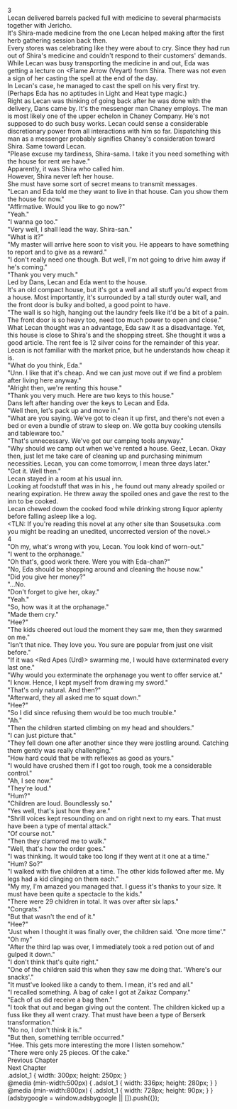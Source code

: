 3<br/>
Lecan delivered barrels packed full with medicine to several pharmacists together with Jericho.<br/>
It's Shira-made medicine from the one Lecan helped making after the first herb gathering session back then.<br/>
Every stores was celebrating like they were about to cry. Since they had run out of Shira's medicine and couldn't respond to their customers' demands.<br/>
While Lecan was busy transporting the medicine in and out, Eda was getting a lecture on <Flame Arrow (Veyart) from Shira. There was not even a sign of her casting the spell at the end of the day.<br/>
In Lecan's case, he managed to cast the spell on his very first try.<br/>
(Perhaps Eda has no aptitudes in Light and Heat type magic.)<br/>
Right as Lecan was thinking of going back after he was done with the delivery, Dans came by. It's the messenger man Chaney employs. The man is most likely one of the upper echelon in Chaney Company. He's not supposed to do such busy works. Lecan could sense a considerable discretionary power from all interactions with him so far. Dispatching this man as a messenger probably signifies Chaney's consideration toward Shira. Same toward Lecan.<br/>
"Please excuse my tardiness, Shira-sama. I take it you need something with the house for rent we have."<br/>
Apparently, it was Shira who called him.<br/>
However, Shira never left her house.<br/>
She must have some sort of secret means to transmit messages.<br/>
"Lecan and Eda told me they want to live in that house. Can you show them the house for now."<br/>
"Affirmative. Would you like to go now?"<br/>
"Yeah."<br/>
"I wanna go too."<br/>
"Very well, I shall lead the way. Shira-san."<br/>
"What is it?"<br/>
"My master will arrive here soon to visit you. He appears to have something to report and to give as a reward."<br/>
"I don't really need one though. But well, I'm not going to drive him away if he's coming."<br/>
"Thank you very much."<br/>
Led by Dans, Lecan and Eda went to the house.<br/>
It's an old compact house, but it's got a well and all stuff you'd expect from a house. Most importantly, it's surrounded by a tall sturdy outer wall, and the front door is bulky and bolted, a good point to have.<br/>
"The wall is so high, hanging out the laundry feels like it'd be a bit of a pain. The front door is so heavy too, need too much power to open and close."<br/>
What Lecan thought was an advantage, Eda saw it as a disadvantage. Yet, this house is close to Shira's and the shopping street. She thought it was a good article. The rent fee is 12 silver coins for the remainder of this year. Lecan is not familiar with the market price, but he understands how cheap it is.<br/>
"What do you think, Eda."<br/>
"Unn. I like that it's cheap. And we can just move out if we find a problem after living here anyway."<br/>
"Alright then, we're renting this house."<br/>
"Thank you very much. Here are two keys to this house."<br/>
Dans left after handing over the keys to Lecan and Eda.<br/>
"Well then, let's pack up and move in."<br/>
"What are you saying. We've got to clean it up first, and there's not even a bed or even a bundle of straw to sleep on. We gotta buy cooking utensils and tableware too."<br/>
"That's unnecessary. We've got our camping tools anyway."<br/>
"Why should we camp out when we've rented a house. Geez, Lecan. Okay then, just let me take care of cleaning up and purchasing minimum necessities. Lecan, you can come tomorrow, I mean three days later."<br/>
"Got it. Well then."<br/>
Lecan stayed in a room at his usual inn.<br/>
Looking at foodstuff that was in his <Storage>, he found out many already spoiled or nearing expiration. He threw away the spoiled ones and gave the rest to the inn to be cooked.<br/>
Lecan chewed down the cooked food while drinking strong liquor aplenty before falling asleep like a log.<br/>
<TLN: If you're reading this novel at any other site than Sousetsuka .com you might be reading an unedited, uncorrected version of the novel.><br/>
4<br/>
"Oh my, what's wrong with you, Lecan. You look kind of worn-out."<br/>
"I went to the orphanage."<br/>
"Oh that's, good work there. Were you with Eda-chan?"<br/>
"No, Eda should be shopping around and cleaning the house now."<br/>
"Did you give her money?"<br/>
"...No.<br/>
"Don't forget to give her, okay."<br/>
"Yeah."<br/>
"So, how was it at the orphanage."<br/>
"Made them cry."<br/>
"Hee?"<br/>
"The kids cheered out loud the moment they saw me, then they swarmed on me."<br/>
"Isn't that nice. They love you. You sure are popular from just one visit before."<br/>
"If it was <Red Apes (Urd)> swarming me, I would have exterminated every last one."<br/>
"Why would you exterminate the orphanage you went to offer service at."<br/>
"I know. Hence, I kept myself from drawing my sword."<br/>
"That's only natural. And then?"<br/>
"Afterward, they all asked me to squat down."<br/>
"Hee?"<br/>
"So I did since refusing them would be too much trouble."<br/>
"Ah."<br/>
"Then the children started climbing on my head and shoulders."<br/>
"I can just picture that."<br/>
"They fell down one after another since they were jostling around. Catching them gently was really challenging."<br/>
"How hard could that be with reflexes as good as yours."<br/>
"I would have crushed them if I got too rough, took me a considerable control."<br/>
"Ah, I see now."<br/>
"They're loud."<br/>
"Hum?"<br/>
"Children are loud. Boundlessly so."<br/>
"Yes well, that's just how they are."<br/>
"Shrill voices kept resounding on and on right next to my ears. That must have been a type of mental attack."<br/>
"Of course not."<br/>
"Then they clamored me to walk."<br/>
"Well, that's how the order goes."<br/>
"I was thinking. It would take too long if they went at it one at a time."<br/>
"Hum? So?"<br/>
"I walked with five children at a time. The other kids followed after me. My legs had a kid clinging on them each."<br/>
"My my, I'm amazed you managed that. I guess it's thanks to your size. It must have been quite a spectacle to the kids."<br/>
"There were 29 children in total. It was over after six laps."<br/>
"Congrats."<br/>
"But that wasn't the end of it."<br/>
"Hee?"<br/>
"Just when I thought it was finally over, the children said. 'One more time'."<br/>
"Oh my"<br/>
"After the third lap was over, I immediately took a red potion out of <Storage> and gulped it down."<br/>
"I don't think that's quite right."<br/>
"One of the children said this when they saw me doing that. 'Where's our snacks'."<br/>
"It must've looked like a candy to them. I mean, it's red and all."<br/>
"I recalled something. A bag of cake I got at Zaikaz Company."<br/>
"Each of us did receive a bag then."<br/>
"I took that out and began giving out the content. The children kicked up a fuss like they all went crazy. That must have been a type of Berserk transformation."<br/>
"No no, I don't think it is."<br/>
"But then, something terrible occurred."<br/>
"Hee. This gets more interesting the more I listen somehow."<br/>
"There were only 25 pieces. Of the cake."<br/>
Previous Chapter<br/>
Next Chapter <br/>
.adslot_1 { width: 300px; height: 250px; }<br/>
@media (min-width:500px) { .adslot_1 { width: 336px; height: 280px; } }<br/>
@media (min-width:800px) { .adslot_1 { width: 728px; height: 90px; } }<br/>
(adsbygoogle = window.adsbygoogle || []).push({});<br/>
